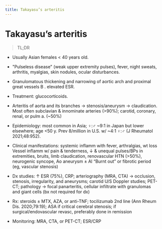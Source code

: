 ```yaml
---
title: Takayasu’s arteritis
---
```

# Takayasu’s arteritis

> TL;DR 

* Usually Asian females < 40 years old. 
* "Pulseless disease" (weak upper extremity pulses), fever, night sweats, arthritis, myalgias, skin nodules, ocular disturbances.
* Granulomatous thickening and narrowing of aortic arch and proximal great vessels B . elevated ESR.
* Treatment: glucocorticoids.

* Arteritis of aorta and its branches → stenosis/aneurysm → claudication. Most often subclavian & innominate arteries (>90%); carotid, coronary, renal, or pulm a. (~50%)
* Epidemiology: most common in Asia; ♀:♂ ~9:1 in Japan but lower elsewhere; age <50 y. Prev 8/million in U.S. w/ ~4:1 ♀:♂ (J Rheumatol 2021;48:952).
* Clinical manifestations: systemic inflamm with fever, arthralgias, wt loss
Vessel inflamm w/ pain & tenderness, ↓ & unequal pulses/BPs in extremities, bruits, limb claudication, renovascular HTN (>50%), neurogenic syncope, Ao aneurysm ± AI
“Burnt out” or fibrotic period (eg, vascular stenosis)
* Dx studies: ↑ ESR (75%), CRP; arteriography (MRA, CTA) → occlusion, stenosis, irregularity, and aneurysms; carotid U/S Doppler studies; PET-CT; pathology → focal panarteritis, cellular infiltrate with granulomas and giant cells (bx not required for dx)
* Rx: steroids ± MTX, AZA, or anti-TNF; tocilizumab 2nd line (Ann Rheum Dis. 2020;79:19); ASA if critical cerebral stenosis; if surgical/endovascular revasc, preferably done in remission
* Monitoring: MRA, CTA, or PET-CT; ESR/CRP
